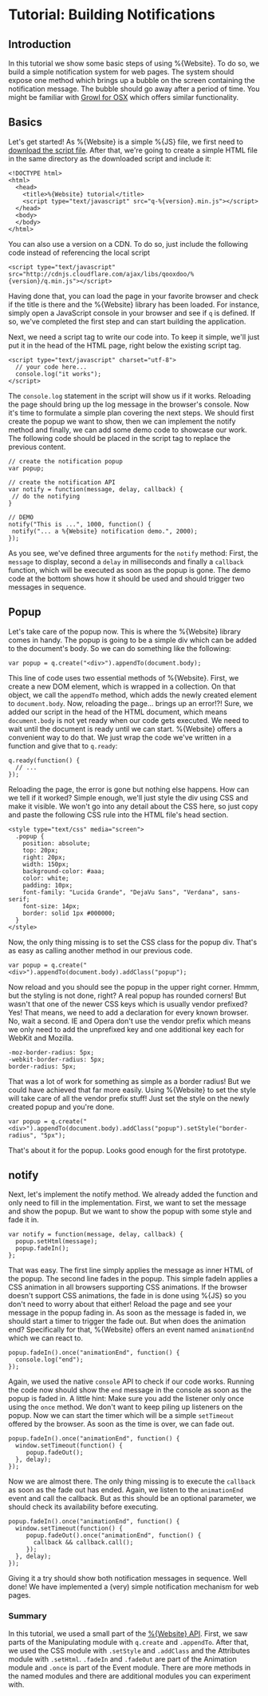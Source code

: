 Tutorial: Building Notifications
================================

Introduction
------------

In this tutorial we show some basic steps of using %{Website}. To do so, we build a simple notification system for web pages. The system should expose one method which brings up a bubble on the screen containing the notification message. The bubble should go away after a period of time. You might be familiar with [Growl for OSX](http://growl.info/) which offers similar functionality.

Basics
------

Let's get started! As %{Website} is a simple %{JS} file, we first need to [download the script file](http://demo.qooxdoo.org/%{version}/framework/q-%{version}.min.js). After that, we're going to create a simple HTML file in the same directory as the downloaded script and include it:

``` {.sourceCode .html}
<!DOCTYPE html>
<html>
  <head>
    <title>%{Website} tutorial</title>
    <script type="text/javascript" src="q-%{version}.min.js"></script>
  </head>
  <body>
  </body>
</html>
```

You can also use a version on a CDN. To do so, just include the following code instead of referencing the local script

``` {.sourceCode .html}
<script type="text/javascript" src="http://cdnjs.cloudflare.com/ajax/libs/qooxdoo/%{version}/q.min.js"></script>
```

Having done that, you can load the page in your favorite browser and check if the title is there and the %{Website} library has been loaded. For instance, simply open a JavaScript console in your browser and see if `q` is defined. If so, we've completed the first step and can start building the application.

Next, we need a script tag to write our code into. To keep it simple, we'll just put it in the head of the HTML page, right below the existing script tag.

``` {.sourceCode .html}
<script type="text/javascript" charset="utf-8">
  // your code here...
  console.log("it works");
</script>
```

The `console.log` statement in the script will show us if it works. Reloading the page should bring up the log message in the browser's console. Now it's time to formulate a simple plan covering the next steps. We should first create the popup we want to show, then we can implement the notify method and finally, we can add some demo code to showcase our work. The following code should be placed in the script tag to replace the previous content.

    // create the notification popup
    var popup;

    // create the notification API
    var notify = function(message, delay, callback) {
     // do the notifying
    }

    // DEMO
    notify("This is ...", 1000, function() {
     notify("... a %{Website} notification demo.", 2000);
    });

As you see, we've defined three arguments for the `notify` method: First, the `message` to display, second a `delay` in milliseconds and finally a `callback` function, which will be executed as soon as the popup is gone. The demo code at the bottom shows how it should be used and should trigger two messages in sequence.

Popup
-----

Let's take care of the popup now. This is where the %{Website} library comes in handy. The popup is going to be a simple div which can be added to the document's body. So we can do something like the following:

    var popup = q.create("<div>").appendTo(document.body);

This line of code uses two essential methods of %{Website}. First, we create a new DOM element, which is wrapped in a collection. On that object, we call the `appendTo` method, which adds the newly created element to `document.body`. Now, reloading the page... brings up an error!?! Sure, we added our script in the head of the HTML document, which means `document.body` is not yet ready when our code gets executed. We need to wait until the document is ready until we can start. %{Website} offers a convenient way to do that. We just wrap the code we've written in a function and give that to `q.ready`:

    q.ready(function() {
      // ...
    });

Reloading the page, the error is gone but nothing else happens. How can we tell if it worked? Simple enough, we'll just style the div using CSS and make it visible. We won't go into any detail about the CSS here, so just copy and paste the following CSS rule into the HTML file's head section.

``` {.sourceCode .css}
<style type="text/css" media="screen">
  .popup {
    position: absolute;
    top: 20px;
    right: 20px;
    width: 150px;
    background-color: #aaa;
    color: white;
    padding: 10px;
    font-family: "Lucida Grande", "DejaVu Sans", "Verdana", sans-serif;
    font-size: 14px;
    border: solid 1px #000000;
  }
</style>
```

Now, the only thing missing is to set the CSS class for the popup div. That's as easy as calling another method in our previous code.

    var popup = q.create("<div>").appendTo(document.body).addClass("popup");

Now reload and you should see the popup in the upper right corner. Hmmm, but the styling is not done, right? A real popup has rounded corners! But wasn't that one of the newer CSS keys which is usually vendor prefixed? Yes! That means, we need to add a declaration for every known browser. No, wait a second. IE and Opera don't use the vendor prefix which means we only need to add the unprefixed key and one additional key each for WebKit and Mozilla.

``` {.sourceCode .css}
-moz-border-radius: 5px;
-webkit-border-radius: 5px;
border-radius: 5px;
```

That was a lot of work for something as simple as a border radius! But we could have achieved that far more easily. Using %{Website} to set the style will take care of all the vendor prefix stuff! Just set the style on the newly created popup and you're done.

    var popup = q.create("<div>").appendTo(document.body).addClass("popup").setStyle("border-radius", "5px");

That's about it for the popup. Looks good enough for the first prototype.

notify
------

Next, let's implement the notify method. We already added the function and only need to fill in the implementation. First, we want to set the message and show the popup. But we want to show the popup with some style and fade it in.

    var notify = function(message, delay, callback) {
      popup.setHtml(message);
      popup.fadeIn();
    };

That was easy. The first line simply applies the message as inner HTML of the popup. The second line fades in the popup. This simple fadeIn applies a CSS animation in all browsers supporting CSS animations. If the browser doesn't support CSS animations, the fade in is done using %{JS} so you don't need to worry about that either! Reload the page and see your message in the popup fading in. As soon as the message is faded in, we should start a timer to trigger the fade out. But when does the animation end? Specifically for that, %{Website} offers an event named `animationEnd` which we can react to.

    popup.fadeIn().once("animationEnd", function() {
      console.log("end");
    });

Again, we used the native `console` API to check if our code works. Running the code now should show the `end` message in the console as soon as the popup is faded in. A little hint: Make sure you add the listener only once using the `once` method. We don't want to keep piling up listeners on the popup. Now we can start the timer which will be a simple `setTimeout` offered by the browser. As soon as the time is over, we can fade out.

    popup.fadeIn().once("animationEnd", function() {
      window.setTimeout(function() {
         popup.fadeOut();
      }, delay);
    });

Now we are almost there. The only thing missing is to execute the `callback` as soon as the fade out has ended. Again, we listen to the `animationEnd` event and call the callback. But as this should be an optional parameter, we should check its availability before executing.

    popup.fadeIn().once("animationEnd", function() {
      window.setTimeout(function() {
         popup.fadeOut().once("animationEnd", function() {
           callback && callback.call();
         });
      }, delay);
    });

Giving it a try should show both notification messages in sequence. Well done! We have implemented a (very) simple notification mechanism for web pages.

### Summary

In this tutorial, we used a small part of the [%{Website} API](http://demo.qooxdoo.org/%{version}/website-api). First, we saw parts of the Manipulating module with `q.create` and `.appendTo`. After that, we used the CSS module with `.setStyle` and `.addClass` and the Attributes module with `.setHtml`. `.fadeIn` and `.fadeOut` are part of the Animation module and `.once` is part of the Event module. There are more methods in the named modules and there are additional modules you can experiment with.
